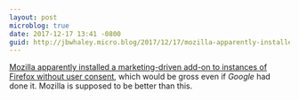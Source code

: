```yaml
---
layout: post
microblog: true
date: 2017-12-17 13:41 -0800
guid: http://jbwhaley.micro.blog/2017/12/17/mozilla-apparently-installed.html
---
```

[Mozilla apparently installed a marketing-driven add-on to instances of Firefox without user consent](http://fortune.com/2017/12/17/firefox-mr-robot-looking-glass/), which would be gross even if *Google* had done it. Mozilla is supposed to be better than this.
